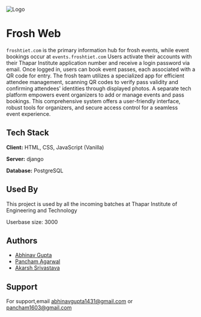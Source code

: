 
![Logo](https://i.imgur.com/V0YCIPk.png)


# Frosh Web

`froshtiet.com` is the primary information hub for frosh events, while event bookings occur at `events.froshtiet.com` Users activate their accounts with their Thapar Institute application number and receive a login password via email. Once logged in, users can book event passes, each associated with a QR code for entry. The frosh team utilizes a specialized app for efficient attendee management, scanning QR codes to verify pass validity and confirming attendees' identities through displayed photos. A separate tech platform empowers event organizers to add or manage events and pass bookings. This comprehensive system offers a user-friendly interface, robust tools for organizers, and secure access control for a seamless event experience.


## Tech Stack

**Client:** HTML, CSS, JavaScript (Vanilla)

**Server:** django

**Database:** PostgreSQL

 


## Used By

This project is used by all the incoming batches at Thapar Institute of Engineering and Technology

Userbase size: 3000



## Authors
- [Abhinav Gupta](https://github.com/abhinavgupta1431)
- [Pancham Agarwal](https://www.github.com/pancham1603)
- [Akarsh Srivastava](https://www.github.com/akarsh911)


## Support

For support,email abhinavgupta1431@gmail.com or pancham1603@gmail.com  

